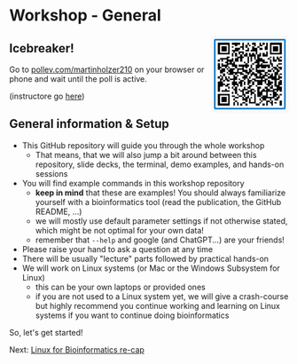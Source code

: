 # Workshop - General

<a href="https://pollev.com/martinholzer210"><img align="right" width="140" height="140" src="../src/pollev.png"></a>

## Icebreaker!

Go to [pollev.com/martinholzer210](https://pollev.com/martinholzer210) on your browser or phone and wait until the poll is active.

(instructore go [here](https://www.polleverywhere.com/multiple_choice_polls/GfILsS7srFQa0nlrEeuE2))

## General information & Setup

* This GitHub repository will guide you through the whole workshop
    * That means, that we will also jump a bit around between this repository, slide decks, the terminal, demo examples, and hands-on sessions
* You will find example commands in this workshop repository
    * **keep in mind** that these are examples! You should always familiarize yourself with a bioinformatics tool (read the publication, the GitHub README, ...)
    * we will mostly use default parameter settings if not otherwise stated, which might be not optimal for your own data!
    * remember that `--help` and google (and ChatGPT...) are your friends! 
* Please raise your hand to ask a question at any time
* There will be usually "lecture" parts followed by practical hands-on 
* We will work on Linux systems (or Mac or the Windows Subsystem for Linux)
    * this can be your own laptops or provided ones
    * if you are not used to a Linux system yet, we will give a crash-course but highly recommend you continue working and learning on Linux systems if you want to continue doing bioinformatics

So, let's get started!

Next: [Linux for Bioinformatics re-cap](linux.md)